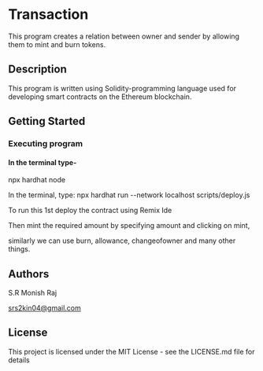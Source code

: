 # Transaction

This program creates a relation between owner and sender by allowing them to mint and burn tokens.

## Description 

This program is written using 
Solidity-programming language used for developing smart contracts on the Ethereum blockchain. 

## Getting Started

 ### Executing program
 #### In the terminal type-

 
 npx hardhat node
 
 In the terminal, type: npx hardhat run --network localhost scripts/deploy.js
 
 To run this 1st deploy the contract using Remix Ide
 
 Then mint the required amount by specifying amount and clicking on mint,
 
 similarly we can use burn, allowance, changeofowner and many other things.

 ## Authors 

 S.R Monish Raj
 
 srs2kin04@gmail.com

 ## License

This project is licensed under the MIT License - see the LICENSE.md file for details

 
